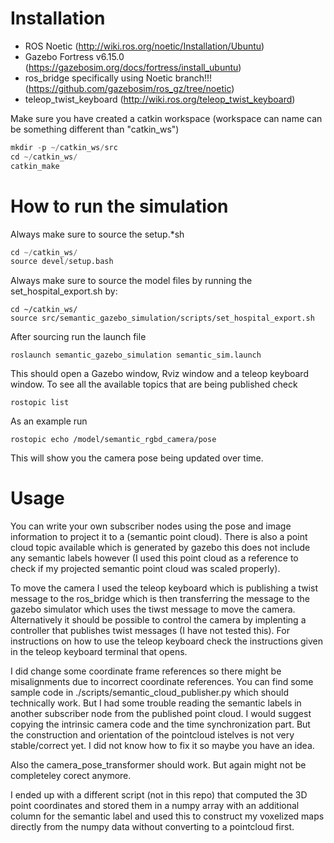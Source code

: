 # Installation

* ROS Noetic (http://wiki.ros.org/noetic/Installation/Ubuntu)
* Gazebo Fortress v6.15.0 (https://gazebosim.org/docs/fortress/install_ubuntu)
* ros_bridge specifically using Noetic branch!!! (https://github.com/gazebosim/ros_gz/tree/noetic)
* teleop_twist_keyboard (http://wiki.ros.org/teleop_twist_keyboard)

Make sure you have created a catkin workspace (workspace can name can be something different than "catkin_ws")

```python
mkdir -p ~/catkin_ws/src
cd ~/catkin_ws/
catkin_make
```

# How to run the simulation

Always make sure to source the setup.*sh

```python
cd ~/catkin_ws/
source devel/setup.bash
```

Always make sure to source the model files by running the set_hospital_export.sh by:

```
cd ~/catkin_ws/
source src/semantic_gazebo_simulation/scripts/set_hospital_export.sh
```

After sourcing run the launch file

```
roslaunch semantic_gazebo_simulation semantic_sim.launch
```

This should open a Gazebo window, Rviz window and a teleop keyboard window. To see all the available topics that are being published check

```
rostopic list
```

As an example run

```
rostopic echo /model/semantic_rgbd_camera/pose 
```

This will show you the camera pose being updated over time. 

# Usage

You can write your own subscriber nodes using the pose and image information to project it to a (semantic point cloud). There is also a point cloud topic available which is generated by gazebo this does not include any semantic labels however (I used this point cloud as a reference to check if my projected semantic point cloud was scaled properly).

To move the camera I used the teleop keyboard which is publishing a twist message to the ros_bridge which is then transferring the message to the gazebo simulator which uses the tiwst message to move the camera. Alternatively it should be possible to control the camera by implenting a controller that publishes twist messages (I have not tested this). For instructions on how to use the teleop keyboard check the instructions given in the teleop keyboard terminal that opens.

I did change some coordinate frame references so there might be misalignments due to incorrect coordinate references. You can find some sample code in ./scripts/semantic_cloud_publisher.py which should technically work. But I had some trouble reading the semantic labels in another subscriber node from the published point cloud. I would suggest copying the intrinsic camera code and the time synchronization part. But the construction and orientation of the pointcloud istelves is not very stable/correct yet. I did not know how to fix it so maybe you have an idea. 

Also the camera_pose_transformer should work. But again might not be completeley corect anymore.

I ended up with a different script (not in this repo) that computed the 3D point coordinates and stored them in a numpy array with an additional column for the semantic label and used this to construct my voxelized maps directly from the numpy data without converting to a pointcloud first.